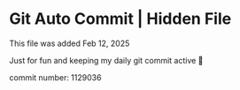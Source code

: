 # Git Auto Commit | Hidden File

This file was added Feb 12, 2025

Just for fun and keeping my daily git commit active 🤪

commit number: 1129036
